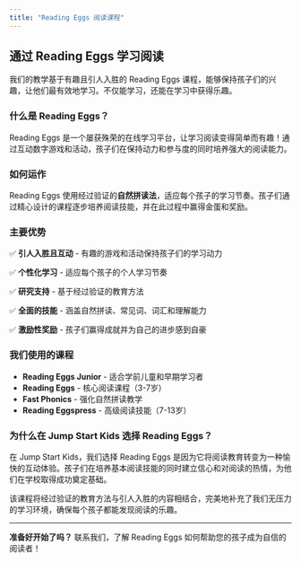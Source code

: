 ```yaml
---
title: "Reading Eggs 阅读课程"
---
```


## 通过 Reading Eggs 学习阅读

我们的教学基于有趣且引人入胜的 Reading Eggs 课程，能够保持孩子们的兴趣，让他们最有效地学习。不仅能学习，还能在学习中获得乐趣。

### 什么是 Reading Eggs？

Reading Eggs 是一个屡获殊荣的在线学习平台，让学习阅读变得简单而有趣！通过互动数字游戏和活动，孩子们在保持动力和参与度的同时培养强大的阅读能力。

### 如何运作

Reading Eggs 使用经过验证的**自然拼读法**，适应每个孩子的学习节奏。孩子们通过精心设计的课程逐步培养阅读技能，并在此过程中赢得金蛋和奖励。

### 主要优势

✅ **引人入胜且互动** - 有趣的游戏和活动保持孩子们的学习动力

✅ **个性化学习** - 适应每个孩子的个人学习节奏

✅ **研究支持** - 基于经过验证的教育方法

✅ **全面的技能** - 涵盖自然拼读、常见词、词汇和理解能力

✅ **激励性奖励** - 孩子们赢得成就并为自己的进步感到自豪

### 我们使用的课程

- **Reading Eggs Junior** - 适合学前儿童和早期学习者
- **Reading Eggs** - 核心阅读课程（3-7岁）
- **Fast Phonics** - 强化自然拼读教学
- **Reading Eggspress** - 高级阅读技能（7-13岁）

### 为什么在 Jump Start Kids 选择 Reading Eggs？

在 Jump Start Kids，我们选择 Reading Eggs 是因为它将阅读教育转变为一种愉快的互动体验。孩子们在培养基本阅读技能的同时建立信心和对阅读的热情，为他们在学校取得成功奠定基础。

该课程将经过验证的教育方法与引人入胜的内容相结合，完美地补充了我们无压力的学习环境，确保每个孩子都能发现阅读的乐趣。

---

**准备好开始了吗？** 联系我们，了解 Reading Eggs 如何帮助您的孩子成为自信的阅读者！
